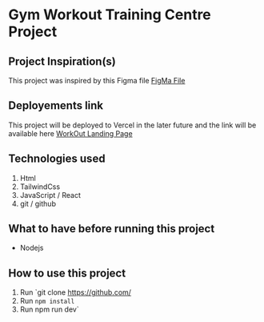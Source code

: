 # Gym Workout Training Centre Project

## Project Inspiration(s)

This project was inspired by this Figma file [FigMa File](https://www.figma.com/file/kl8NRc1qZ2YBqzTSq96SWc/Exploration-Workout-%26-Fitness---Landing-Page-(Community)?node-id=2%3A20&t=5KDU6ilVttcDmavB-0/?target=_blank)

## Deployements link

This project will be deployed to Vercel in the later future and the link will be available here [WorkOut Landing Page](https://work-out-landing-page.vercel.app/?target=_blank)

## Technologies used
1. Html
2. TailwindCss
3. JavaScript / React
4. git / github

## What to have before running this project

* Nodejs
## How to use this project

1. Run `git clone https://github.com/
2. Run `npm install`
3. Run npm run dev`








